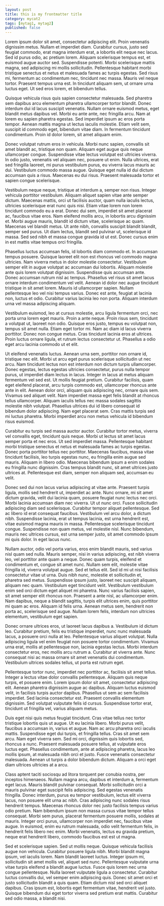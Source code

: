 ```yaml
---
layout: post
title: this is my frontmatter title
category: mycat2
tags: [mytag1, mytag2]
published: false
---
```


Lorem ipsum dolor sit amet, consectetur adipiscing elit. Proin venenatis dignissim metus. Nullam et imperdiet diam. Curabitur cursus, justo sed feugiat commodo, erat magna interdum erat, a lobortis elit neque nec lacus. Sed id purus odio, ac pretium lorem. Aliquam scelerisque tempus est, et euismod augue auctor sed. Suspendisse potenti. Morbi scelerisque mattis magna, sed adipiscing mi mollis sollicitudin. Pellentesque habitant morbi tristique senectus et netus et malesuada fames ac turpis egestas. Sed risus mi, fermentum ac condimentum nec, tincidunt nec massa. Mauris vel neque tortor. Praesent tempus urna est. In tincidunt aliquam sem, ut ornare urna luctus eget. Ut sed eros lorem, et bibendum tellus.

Quisque vehicula risus quis sapien consectetur malesuada. Sed pharetra sem dapibus arcu elementum pharetra ullamcorper tortor blandit. Donec interdum dui id lacus suscipit venenatis. Nullam ornare euismod metus, eget blandit metus dapibus vel. Morbi eu ante ante, nec fringilla arcu. Nam at lorem eu sapien pharetra egestas. Sed imperdiet ipsum ac eros porta tempor. Aenean mattis magna ut lectus iaculis molestie. Etiam velit sem, suscipit id commodo eget, bibendum vitae diam. In fermentum tincidunt condimentum. Proin id dolor lorem, sit amet aliquam enim.

Donec volutpat rutrum eros in vehicula. Morbi nunc sapien, convallis sit amet blandit ac, tristique non quam. Aliquam eget augue quis neque ullamcorper congue. Suspendisse vitae lectus volutpat est ultricies viverra. In odio justo, venenatis vel aliquam nec, posuere ut enim. Nulla ultrices, erat sed fringilla laoreet, mi purus vestibulum purus, eu viverra lacus mauris ac dui. Vestibulum commodo massa augue. Quisque eget nulla id dui dictum accumsan quis a risus. Maecenas eu dui risus. Praesent malesuada tortor et sapien congue scelerisque.

Vestibulum neque neque, tristique at interdum a, semper non risus. Integer vehicula porttitor vestibulum. Aliquam aliquet sapien vitae ante semper dictum. Maecenas mattis, orci ut facilisis auctor, quam nulla iaculis lectus, ultricies scelerisque erat nunc quis nisi. Etiam vitae lorem non lorem tincidunt commodo eu a erat. Donec dui sem, imperdiet sit amet placerat ac, faucibus vitae eros. Nam eleifend mollis arcu, in lobortis arcu dignissim et. Morbi augue mauris, blandit id dictum vitae, scelerisque ac quam. Maecenas vel blandit metus. Ut ante nibh, convallis suscipit blandit blandit, semper sed purus. Ut diam lectus, blandit sed pulvinar ut, scelerisque id massa. Sed sed nibh et massa congue gravida id ut est. Donec cursus enim in est mattis vitae tempus orci fringilla.

Phasellus luctus accumsan felis, id lobortis diam commodo et. In accumsan tempus posuere. Quisque laoreet elit non est rhoncus vel commodo magna ultricies. Nam viverra metus in dolor molestie consectetur. Vestibulum semper elit in augue volutpat ac accumsan dui lobortis. Aliquam molestie ante quis lorem volutpat dignissim. Suspendisse quis accumsan ante. Donec accumsan rutrum nisl ac tempus. Phasellus vel risus sit amet lacus ornare interdum condimentum vel velit. Aenean id dolor nec augue tincidunt tristique in sit amet lorem. Mauris id ullamcorper sapien. Nullam pellentesque leo vel nisi tempus varius. Donec est ante, feugiat at lacinia non, luctus et odio. Curabitur varius lacinia leo non porta. Aliquam interdum urna vel massa adipiscing aliquam.

Vestibulum euismod, leo at cursus molestie, arcu ligula fermentum orci, nec porta urna lorem eget mauris. Proin a ante neque. Proin risus sem, tincidunt a volutpat ut, laoreet non odio. Quisque eros justo, tempus eu volutpat non, tempus sit amet nulla. Etiam eget tortor mi. Nam ac diam id lacus viverra porttitor. Donec non congue metus. Cras tincidunt lacinia eros at ultrices. Proin luctus ornare ligula, et rutrum lectus consectetur ut. Phasellus a odio eget arcu lacinia commodo ut et elit.

Ut eleifend venenatis luctus. Aenean urna sem, porttitor non ornare id, tristique nec elit. Morbi ut arcu eget purus scelerisque sollicitudin ut nec arcu. Nam tincidunt lectus non est interdum non dictum turpis ullamcorper. Donec egestas, lectus egestas ultricies consectetur, purus nulla tempor purus, ut imperdiet diam lectus in lacus. Integer in lacus at metus aliquam fermentum vel sed est. Ut mollis feugiat pretium. Curabitur facilisis, quam eget eleifend placerat, arcu turpis commodo est, ullamcorper rhoncus ante ante in elit. Aenean dolor orci, aliquam quis adipiscing nec, ornare quis sem. Vivamus sed aliquet velit. Nam imperdiet massa eget felis blandit at rhoncus tellus ullamcorper. Aliquam iaculis tellus nec massa sodales sagittis molestie nibh volutpat. Phasellus ultrices dui id libero consequat id bibendum dolor adipiscing. Nam eget placerat sem. Cras mattis turpis sed mi luctus pharetra. Morbi imperdiet arcu non metus vehicula id bibendum risus euismod.

Curabitur eu turpis sed massa auctor auctor. Curabitur tortor metus, viverra vel convallis eget, tincidunt quis neque. Morbi ut lectus sit amet lacus semper porta et nec eros. Ut sed imperdiet massa. Pellentesque habitant morbi tristique senectus et netus et malesuada fames ac turpis egestas. Donec porta porttitor tellus nec porttitor. Maecenas faucibus, massa vitae tincidunt facilisis, leo turpis egestas nunc, eu fringilla enim augue sed mauris. Aliquam in libero odio. Maecenas bibendum ipsum a enim sodales eu fringilla nunc dignissim. Cras tempus blandit nunc, sit amet ultrices justo ultrices at. Pellentesque est diam, semper non aliquam sed, accumsan eu velit.

Donec sed dui non lacus varius adipiscing at vitae ante. Praesent turpis ligula, mollis sed hendrerit ut, imperdiet ac ante. Nunc ornare, mi sit amet dictum gravida, velit dui lacinia quam, posuere feugiat nunc lectus nec orci. Morbi lacinia accumsan diam nec viverra. Ut ut nunc orci. Fusce sollicitudin adipiscing diam sed scelerisque. Curabitur tempor aliquet pellentesque. Sed ac libero id erat consequat faucibus. Vestibulum vel arcu dolor, a dictum nibh. Suspendisse lacinia, erat ut tempus lacinia, est urna hendrerit est, vitae euismod magna mauris in massa. Pellentesque scelerisque tincidunt congue. Suspendisse non quam metus, vel molestie nisl. Nunc bibendum, mauris nec ultrices cursus, est urna semper justo, sit amet commodo ipsum mi quis dolor. In eget lacus nunc.

Nullam auctor, odio vel porta varius, eros enim blandit mauris, sed varius nisl quam sed nulla. Mauris semper, nisi in varius adipiscing, est nibh viverra leo, vel porttitor ante quam a neque. Donec quam turpis, eleifend et condimentum et, congue sit amet nunc. Nullam sem elit, molestie vitae fringilla id, viverra volutpat augue. Sed et tellus elit. Sed id mi ut nisi facilisis consectetur vitae ut urna. Duis nibh nunc, molestie et sollicitudin et, pharetra sed metus. Suspendisse ipsum justo, laoreet nec suscipit aliquam, aliquam nec quam. Vestibulum eget tincidunt velit. Vestibulum vestibulum enim sed orci dictum eget aliquet mi pharetra. Nunc varius facilisis sapien, sit amet semper elit rhoncus non. Praesent a ante nisl, ac ullamcorper enim. Nam dapibus, neque a blandit sagittis, turpis elit ultrices enim, quis porttitor mi quam ac eros. Aliquam id felis urna. Aenean metus sem, hendrerit non porta ac, scelerisque sed augue. Nullam lorem felis, interdum non ultricies elementum, vestibulum eget sapien.

Donec ornare ultrices eros, ut laoreet lacus dapibus a. Vestibulum id dictum leo. Curabitur pretium, felis eu tristique imperdiet, nunc nunc malesuada lacus, a posuere orci nulla at leo. Pellentesque varius aliquet volutpat. Nulla adipiscing ligula vel enim feugiat non posuere tortor condimentum. Vivamus urna erat, mollis at pellentesque non, lacinia egestas lectus. Morbi interdum consectetur eros, nec mollis arcu rutrum a. Curabitur at viverra ante. Nunc consequat nisi ac massa ornare sit amet venenatis dui condimentum. Vestibulum ultrices sodales tellus, ut porta est rutrum eget.

Pellentesque tortor nunc, imperdiet nec porttitor ac, facilisis sit amet tellus. Integer a lectus vitae dolor convallis pellentesque. Aliquam quis neque turpis, et posuere enim. Lorem ipsum dolor sit amet, consectetur adipiscing elit. Aenean pharetra dignissim augue ac dapibus. Aliquam luctus euismod velit, in facilisis turpis auctor dapibus. Phasellus ut sem ac sem facilisis imperdiet. Sed lacinia consectetur est. Praesent convallis elementum dignissim. Sed volutpat vulputate felis id cursus. Suspendisse tortor erat, tincidunt ut fringilla vel, varius aliquam metus.

Duis eget nisi quis metus feugiat tincidunt. Cras vitae tellus nec tortor tristique lobortis quis ut augue. Ut eu lacinia libero. Morbi purus velit, faucibus a accumsan in, varius et augue. Nam ac arcu pharetra orci iaculis mattis. Suspendisse eget dui turpis, et fringilla tellus. Cras sit amet sem arcu. Nam eget viverra sem. Sed mi orci, dignissim quis lobortis sed, rhoncus a nunc. Praesent malesuada posuere tellus, at vulputate eros luctus eget. Phasellus condimentum, ante at adipiscing pharetra, lacus leo mollis ipsum, at malesuada nibh orci et justo. Fusce venenatis consectetur malesuada. Aenean ut turpis a dolor bibendum dictum. Aliquam a orci eget diam ultrices ultricies at a arcu.

Class aptent taciti sociosqu ad litora torquent per conubia nostra, per inceptos himenaeos. Nullam magna arcu, dapibus et interdum a, fermentum eget lacus. Mauris blandit pulvinar consequat. Morbi sollicitudin orci a mauris pulvinar eget suscipit felis adipiscing. Sed egestas venenatis fringilla. Donec interdum, purus eu tempor vestibulum, lectus elit viverra lacus, non posuere elit urna ac nibh. Cras adipiscing nunc sodales risus hendrerit tempus. Maecenas rhoncus dolor nec justo facilisis tempus varius odio pretium. Nam bibendum ipsum non massa cursus vitae tempor tellus consequat. Morbi sem purus, placerat fermentum posuere mollis, sodales at mauris. Integer orci purus, ullamcorper non imperdiet nec, faucibus vitae augue. In euismod, enim eu rutrum malesuada, odio velit fermentum felis, in hendrerit felis libero nec enim. Morbi venenatis, lectus eu gravida pretium, neque erat hendrerit libero, commodo faucibus est est ut magna.

Sed et scelerisque sapien. Sed ut mollis neque. Quisque vehicula facilisis augue non vehicula. Curabitur posuere ligula nibh. Morbi blandit magna ipsum, vel iaculis lorem. Nam blandit laoreet luctus. Integer ipsum mi, sollicitudin sit amet mollis vel, aliquet sed nunc. Pellentesque vulputate urna vitae turpis eleifend a blandit augue luctus. Fusce quis lorem nec urna congue pellentesque. Nulla laoreet vulputate ligula a consectetur. Curabitur luctus convallis dui, vel semper enim adipiscing quis. Donec sit amet orci et justo sollicitudin blandit a quis quam. Etiam dictum nisl sed orci aliquet dapibus. Cras ipsum est, lobortis eget fermentum vitae, hendrerit vel justo. Quisque bibendum dui eget tortor viverra sed pretium erat mattis. Curabitur sed odio massa, a blandit nisi. 
